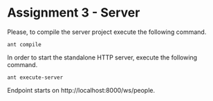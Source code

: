 # Assignment 3 - Server

Please, to compile the server project execute the following command.
```
ant compile
```

In order to start the standalone HTTP server, execute the following command.
```
ant execute-server
```

Endpoint starts on http://localhost:8000/ws/people.